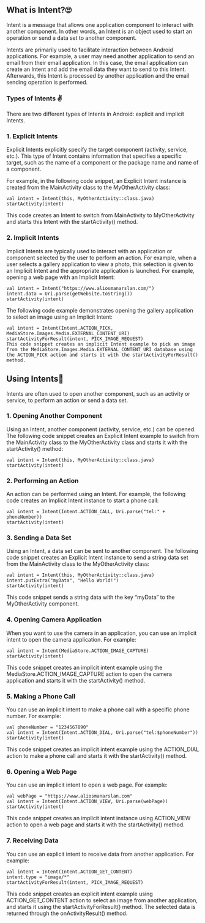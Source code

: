 ## What is Intent?🙄
Intent is a message that allows one application component to interact with another component. In other words, an Intent is an object used to start an operation or send a data set to another component.

Intents are primarily used to facilitate interaction between Android applications. For example, a user may need another application to send an email from their email application. In this case, the email application can create an Intent and add the email data they want to send to this Intent. Afterwards, this Intent is processed by another application and the email sending operation is performed.

### Types of Intents ✌️
There are two different types of Intents in Android: explicit and implicit Intents.

### 1. Explicit Intents
Explicit Intents explicitly specify the target component (activity, service, etc.). This type of Intent contains information that specifies a specific target, such as the name of a component or the package name and name of a component.

For example, in the following code snippet, an Explicit Intent instance is created from the MainActivity class to the MyOtherActivity class:
````
val intent = Intent(this, MyOtherActivity::class.java)
startActivity(intent)
````
This code creates an Intent to switch from MainActivity to MyOtherActivity and starts this Intent with the startActivity() method.

### 2. Implicit Intents
Implicit Intents are typically used to interact with an application or component selected by the user to perform an action. For example, when a user selects a gallery application to view a photo, this selection is given to an Implicit Intent and the appropriate application is launched. For example, opening a web page with an Implicit Intent:
````
val intent = Intent("https://www.aliosmanarslan.com/")
intent.data = Uri.parse(getWebSite.toString())
startActivity(intent)
````
The following code example demonstrates opening the gallery application to select an image using an Implicit Intent:
````
val intent = Intent(Intent.ACTION_PICK, MediaStore.Images.Media.EXTERNAL_CONTENT_URI)
startActivityForResult(intent, PICK_IMAGE_REQUEST)
This code snippet creates an implicit Intent example to pick an image from the MediaStore.Images.Media.EXTERNAL_CONTENT_URI database using the ACTION_PICK action and starts it with the startActivityForResult() method.
````
## Using Intents🤔
Intents are often used to open another component, such as an activity or service, to perform an action or send a data set.

### 1. Opening Another Component
Using an Intent, another component (activity, service, etc.) can be opened. The following code snippet creates an Explicit Intent example to switch from the MainActivity class to the MyOtherActivity class and starts it with the startActivity() method:
```
val intent = Intent(this, MyOtherActivity::class.java)
startActivity(intent)
````
### 2. Performing an Action
An action can be performed using an Intent. For example, the following code creates an Implicit Intent instance to start a phone call:
````
val intent = Intent(Intent.ACTION_CALL, Uri.parse("tel:" + phoneNumber))
startActivity(intent)
````
### 3. Sending a Data Set
Using an Intent, a data set can be sent to another component. The following code snippet creates an Explicit Intent instance to send a string data set from the MainActivity class to the MyOtherActivity class:
````
val intent = Intent(this, MyOtherActivity::class.java)
intent.putExtra("myData", "Hello World!")
startActivity(intent)
````
This code snippet sends a string data with the key “myData” to the MyOtherActivity component.

### 4. Opening Camera Application
When you want to use the camera in an application, you can use an implicit intent to open the camera application. For example:
````
val intent = Intent(MediaStore.ACTION_IMAGE_CAPTURE)
startActivity(intent)
````
This code snippet creates an implicit intent example using the MediaStore.ACTION_IMAGE_CAPTURE action to open the camera application and starts it with the startActivity() method.

### 5. Making a Phone Call
You can use an implicit intent to make a phone call with a specific phone number. For example:
````
val phoneNumber = "1234567890"
val intent = Intent(Intent.ACTION_DIAL, Uri.parse("tel:$phoneNumber"))
startActivity(intent)
````
This code snippet creates an implicit intent example using the ACTION_DIAL action to make a phone call and starts it with the startActivity() method.
### 6. Opening a Web Page
You can use an implicit intent to open a web page. For example:
````
val webPage = "https://www.aliosmanarslan.com"
val intent = Intent(Intent.ACTION_VIEW, Uri.parse(webPage))
startActivity(intent)
````
This code snippet creates an implicit intent instance using ACTION_VIEW action to open a web page and starts it with the startActivity() method.

### 7. Receiving Data
You can use an explicit intent to receive data from another application. For example:
````
val intent = Intent(Intent.ACTION_GET_CONTENT)
intent.type = "image/*"
startActivityForResult(intent, PICK_IMAGE_REQUEST)
````
This code snippet creates an explicit intent example using ACTION_GET_CONTENT action to select an image from another application, and starts it using the startActivityForResult() method. The selected data is returned through the onActivityResult() method.
